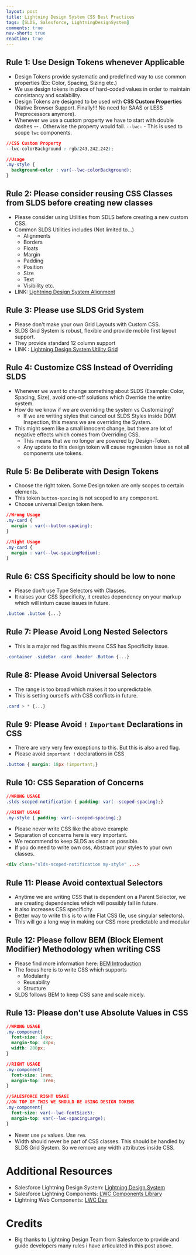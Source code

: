 ```yaml
---
layout: post
title: Lightning Design System CSS Best Practices
tags: [SLDS, Salesforce, LightningDesignSystem]
comments: true
nav-short: true
readtime: true
---
```


## Rule 1: Use Design Tokens whenever Applicable

* Design Tokens provide systematic and predefined way to use common properties (Ex: Color, Spacing, Sizing etc.)
* We use design tokens in place of hard-coded values in order to maintain consistancy and scalability.
* Design Tokens are designed to be used with **CSS Custom Properties** (Native Browser Support. Finally!!! No need for SAAS or LESS Preprocessors anymore).
* Whenever we use a custom property we have to start with double dashes **--** . Otherwise the property would fail. `--lwc-` - This is used to scope `lwc` components.

```css
//CSS Custom Property
--lwc-colorBackground : rgb(243,242,242);

//Usage
.my-style {
  background-color : var(--lwc-colorBackground);
}
```


## Rule 2: Please consider reusing CSS Classes from SLDS before creating new classes

* Please consider using Utilities from SDLS before creating a new custom CSS.
* Common SLDS Utilities includes (Not limited to...)
  * Alignments
  * Borders
  * Floats
  * Margin
  * Padding
  * Position
  * Size
  * Text
  * Visibility etc.
* LINK: [Lightning Design System Alignment](https://www.lightningdesignsystem.com/utilities/alignment/)


## Rule 3: Please use SLDS Grid System

* Please don't make your own Grid Layouts with Custom CSS.
* SLDS Grid System is robust, flexible and provide mobile first layout support.
* They provide standard 12 column support
* LINK : [Lightning Design System Utility Grid](https://www.lightningdesignsystem.com/utilities/grid/)

## Rule 4: Customize CSS Instead of Overriding SLDS

* Whenever we want to change something about SLDS (Example: Color, Spacing, Size), avoid one-off solutions which Override the entire system.
* How do we know if we are overriding the system vs Customizing?
  * If we are writing styles that cancel out SLDS Styles inside DOM Inspection, this means we are overriding the System.
* This might seem like a small innocent change, but there are lot of negative effects which comes from Overriding CSS.
  * This means that we no longer are powered by Design-Token.
  * Any update to this design token will cause regression issue as not all components use tokens.
  
## Rule 5: Be Deliberate with Design Tokens

* Choose the right token. Some Design token are only scopes to certain elements.
* This token `button-spacing` is not scoped to any component.
* Choose universal Design token here.

```css
//Wrong Usage
.my-card {
  margin : var(--button-spacing);
}

//Right Usage
.my-card {
  margin : var(--lwc-spacingMedium);
}
```


## Rule 6: CSS Specificity should be low to none


* Please don't use Type Selectors with Classes.
* It raises your CSS Specificity, it creates dependency on your markup which will inturn cause issues in future.

```css
.button .button {...}
```

## Rule 7: Please Avoid Long Nested Selectors

* This is a major red flag as this means CSS has Specificity issue.

```css
.container .sideBar .card .header .Button {...}
```

## Rule 8: Please Avoid Universal Selectors

* The range is too broad which makes it too unpredictable.
* This is setting ourselfs with CSS conflicts in future.

```css
.card > * {...}
```

## Rule 9: Please Avoid `!` `Important` Declarations in CSS

* There are very very few exceptions to this. But this is also a red flag.
* Please avoid `important !` declarations in CSS

```css
.button { margin: 18px !important;}
```

## Rule 10: CSS Separation of Concerns

```css
//WRONG USAGE
.slds-scoped-notification { padding: var(--scoped-spacing);}

//RIGHT USAGE
.my-style { padding: var(--scoped-spacing);}
```

* Please never write CSS like the above example
* Separation of concerns here is very important.
* We recommend to keep SLDS as clean as possible.
* If you do need to write own css, Abstract your styles to your own classes.

```html
<div class="slds-scoped-notification my-style" ...>
```


## Rule 11: Please Avoid contextual Selectors

* Anytime we are writing CSS that is dependent on a Parent Selector, we are creating dependencies which will possibly fail in future.
* It also increases CSS specificity.
* Better way to write this is to write Flat CSS (Ie, use singular selectors).
* This will go a long way in making our CSS more predictable and modular

## Rule 12: Please follow BEM (Block Element Modifier) Methodology when writing CSS

* Please find more information here: [BEM Introduction](http://getbem.com/introduction/)
* The focus here is to write CSS which supports
  * Modularity
  * Reusability
  * Structure
* SLDS follows BEM to keep CSS sane and scale nicely.

## Rule 13: Please don't use Absolute Values in CSS

```css
//WRONG USAGE
.my-component{
  font-size: 14px;
  margin-top: 48px;
  width: 200px;
}

//RIGHT USAGE
.my-component{
  font-size: 1rem;
  margin-top: 3rem;
}

//SALESFORCE RIGHT USAGE
//ON TOP OF THIS WE SHOULD BE USING DESIGN TOKENS
.my-component{
  font-size: var(--lwc-fontSize5);
  margin-top: var(--lwc-spacingLarge);
}
```
* Never use `px` values. Use `rem`.
* Width should never be part of CSS classes. This should be handled by SLDS Grid System. So we remove any width attributes inside CSS.

# Additional Resources
* Salesforce Lightning Design System: [Lightning Design System](https://www.lightningdesignsystem.com/)
* Salesforce Lightning Components: [LWC Components Library](https://developer.salesforce.com/docs/component-library/overview/components)
* Lightning Web Components: [LWC Dev](https://lwc.dev/)

# Credits
* Big thanks to Lightning Design Team from Salesforce to provide and guide developers many rules i have articulated in this post above.
